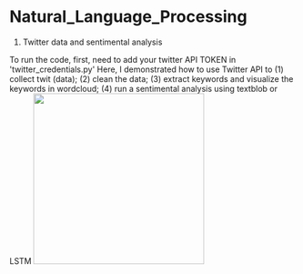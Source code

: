 # Natural_Language_Processing
1. Twitter data and sentimental analysis

To run the code, first, need to add your twitter API TOKEN in 'twitter_credentials.py'
Here, I demonstrated how to use Twitter API to (1) collect twit (data); (2) clean the data; (3) extract keywords and visualize the keywords in wordcloud; (4) run a sentimental analysis using textblob or LSTM
<img src=example.jpg height = 300>
